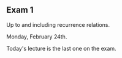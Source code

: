 ## Exam 1
Up to and including recurrence relations.

Monday, February 24th.

Today's lecture is the last one on the exam.


